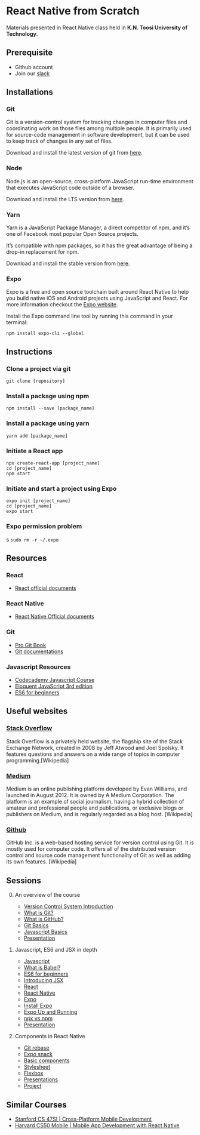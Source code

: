 # React Native from Scratch

Materials presented in React Native class held in **K.N. Toosi University of Technology**.

## Prerequisite

* Github account
* Join our [slack](https://join.slack.com/t/kntureactnative/shared_invite/enQtNDc3MDQwMjc5MTQxLTVmNWEwNGU4YmI5NjY4MDkwNGQ3OTZhNTkzZDk2NTZjYWM5MTI2MGI5OTVkMGJlYzcyODMwY2RiNWI5NDMxYTc) 

## Installations

### Git
Git is a version-control system for tracking changes in computer files and coordinating work on those files among multiple people. It is primarily used for source-code management in software development, but it can be used to keep track of changes in any set of files.

Download and install the latest version of git from [here](https://git-scm.com/downloads).

### Node
Node.js is an open-source, cross-platform JavaScript run-time environment that executes JavaScript code outside of a browser.

Download and install the LTS version from [here](https://nodejs.org/en/).

### Yarn
Yarn is a JavaScript Package Manager, a direct competitor of npm, and it’s one of Facebook most popular Open Source projects.

It’s compatible with npm packages, so it has the great advantage of being a drop-in replacement for npm.

Download and install the stable version from [here](https://yarnpkg.com/en/docs/install).

### Expo
Expo is a free and open source toolchain built around React Native to help you build native iOS and Android projects using JavaScript and React. For more information checkout the [Expo website](https://expo.io).

Install the Expo command line tool by running this command in your terminal: 

`npm install expo-cli --global`

## Instructions

### Clone a project via git
	git clone [repository]

### Install a package using npm
	npm install --save [package_name]

### Install a package using yarn
	yarn add [package_name]
	
### Initiate a React app
	npx create-react-app [project_name]
	cd [project_name]
	npm start

### Initiate and start a project using Expo
	expo init [project_name]
	cd [project_name]
	expo start
### Expo permission problem
s
 `sudo rm -r ~/.expo`		

## Resources

### React

* [React official documents](https://reactjs.org/)

### React Native

* [React Native Official documents](https://facebook.github.io/react-native/docs/)

### Git

* [Pro Git Book](https://git-scm.com/book/en/v2)
* [Git documentations](https://git-scm.com/docs)

### Javascript Resources
* [Codecademy Javascript Course](https://www.codecademy.com/learn/learn-javascript)
* [Eloquent JavaScript 3rd edition](http://eloquentjavascript.net/)
* [ES6 for beginners](https://codeburst.io/es6-tutorial-for-beginners-5f3c4e7960be)

## Useful websites

### [Stack Overflow](https://stackoverflow.com/)

Stack Overflow is a privately held website, the flagship site of the Stack Exchange Network, created in 2008 by Jeff Atwood and Joel Spolsky. It features questions and answers on a wide range of topics in computer programming.[Wikipedia]

### [Medium](http://medium.com)

Medium is an online publishing platform developed by Evan Williams, and launched in August 2012. It is owned by A Medium Corporation. The platform is an example of social journalism, having a hybrid collection of amateur and professional people and publications, or exclusive blogs or publishers on Medium, and is regularly regarded as a blog host. [Wikipedia]

### [Github](https://github.com/)

GitHub Inc. is a web-based hosting service for version control using Git. It is mostly used for computer code. It offers all of the distributed version control and source code management functionality of Git as well as adding its own features. [Wikipedia]

## Sessions

0. An overview of the course
	- [Version Control System Introduction](https://www.youtube.com/watch?v=zbKdDsNNOhg)
	- [What is Git?](https://vimeo.com/41381741)
	- [What is GitHub?](https://www.youtube.com/watch?v=w3jLJU7DT5E)
	- [Git Basics](./Git.md)
	- [Javascript Basics](./JS.md)
	- [Presentation](https://www.slideshare.net/AmirAhangari1/react-native-from-scratch-session-00)

1. Javascript, ES6 and JSX in depth
	- [Javascript](http://eloquentjavascript.net/)
	- [What is Babel?](https://babeljs.io/docs/en/)
	- [ES6 for beginners](https://codeburst.io/es6-tutorial-for-beginners-5f3c4e7960be)
	- [Introducing JSX](https://reactjs.org/docs/introducing-jsx.html)
	- [React](https://reactjs.org/)
	- [React Native](https://facebook.github.io/react-native/)
	- [Expo](http://expo.io)
	- [Install Expo](https://docs.expo.io/versions/v31.0.0/introduction/installation)
	- [Expo Up and Running](https://docs.expo.io/versions/v31.0.0/workflow/up-and-running)
	- [npx vs npm](https://medium.com/@sibeeshvenu/npm-vs-npx-f737dea2fb4)
	- [Presentation](https://www.slideshare.net/AmirAhangari1/react-native-from-scratch-session-01)

2. Components in React Native
	- [Git rebase](https://www.youtube.com/watch?v=TymF3DpidJ8)
	- [Expo snack](https://snack.expo.io/)
	- [Basic components](https://facebook.github.io/react-native/docs/components-and-apis#basic-components)
	- [Stylesheet](https://facebook.github.io/react-native/docs/stylesheet)
	- [Flexbox](https://facebook.github.io/react-native/docs/flexbox)
	- [Presentations](https://www.slideshare.net/AmirAhangari1/react-native-from-scratch-session-02)
	- [Project](https://github.com/triplea24/kntu-react-native-calculator)


## Similar Courses

- [Stanford CS 47SI | Cross-Platform Mobile Development ](https://web.stanford.edu/class/cs47si/)
- [Harvard CS50 Mobile | Mobile App Development with React Native](https://cs50.github.io/mobile/)
<!--stackedit_data:
eyJoaXN0b3J5IjpbLTkyNTQ3NDc2N119
-->
